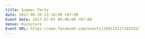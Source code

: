 ```yaml
---
title: Summer Party
date: 2017-06-30 23:10:00 +07:00
Event date: 2017-07-01 00:00:00 +07:00
Venue: Rockstore
Event URL: https://www.facebook.com/events/299215117193241/
---
```


